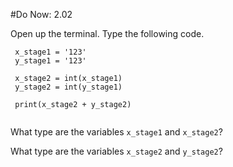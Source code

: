 #Do Now: 2.02

Open up the terminal. Type the following code. 
```
 x_stage1 = '123'
 y_stage1 = '123'
 
 x_stage2 = int(x_stage1)
 y_stage2 = int(y_stage1)
 
 print(x_stage2 + y_stage2)
 
```

What type are the variables `x_stage1` and `x_stage2`? 


What type are the variables `x_stage2` and `y_stage2`? 



